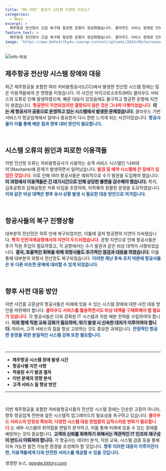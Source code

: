 ```yaml
---
title: ‘MS 대란’ 항공기 221편 지연된 이유는?
categories:
  - News
excerpt: >
  제주항공 전산망이 긴급 복구돼 항공편 운항이 정상화됐습니다. 클라우드 서비스 장애로 인해 221편이 지연됐지만 결항은 없었고, 외항사 또한 일부 운항 차질을 겪었습니다. 확인하고 지금 클릭하세요!
feature_text: >
  제주항공 전산망이 긴급 복구돼 항공편 운항이 정상화됐습니다. 클라우드 서비스 장애로 인해 221편이 지연됐지만 결항은 없었고, 외항사 또한 일부 운항 차질을 겪었습니다. 확인하고 지금 클릭하세요!
image: 'https://www.behealthy4u.com/wp-content/uploads/2024/06/koreanews.jpg'
---
```


<p><img src="https://www.behealthy4u.com/wp-content/uploads/2024/06/koreanews.jpg" alt="info 속보" /></p>

<h2 data-ke-size="size26">제주항공 전산망 시스템 장애와 대응</h2>

<p data-ke-size="size16">최근 제주항공을 포함한 여러 저비용항공사(LCC)에서 발생한 전산망 시스템 장애는 많은 이용객들에게 큰 영향을 미쳤습니다. 이 사건은 마이크로소프트(MS) 클라우드 서비스의 오류로 인해 발생하였으며, 빠른 대응이 있었음에도 불구하고 항공편 운항에 지연이 생겼습니다. <b><span style="color: #ee2323;">항공편이 지연되었지만 결항되지 않은 것은 그나마 다행이었습니다.</span></b> <b><span style="background-color: #21538527;">이는 세 항공사가 공동으로 운영하고 있는 시스템에서 발생한 문제였습니다.</span></b> 클라우드 기반 서비스가 항공업계에서 얼마나 중요한지 다시 한번 느끼게 되는 사건이었습니다. <b><span style="color: #1a5490;">항공사들이 이를 통해 배운 점과 향후 대비 방안이 필요합니다.</span></b></p>

<p data-ke-size="size16">&nbsp;</p>

<h2 data-ke-size="size26">시스템 오류의 원인과 피로한 이용객들</h2>

<p data-ke-size="size16">이번 전산망 오류는 저비용항공사가 사용하는 승객 서비스 시스템인 ‘나비테어’(Navitaire)에 문제가 발생하면서 일어났습니다. <b><span style="color: #ee2323;">발권 및 예약 시스템에 큰 장애가 있었던 것입니다.</span></b> 이로 인해 여러 항공사들은 예외적으로 수기 발권을 도입해야 했습니다. <b><span style="background-color: #21538527;">이 과정에서 이용객들은 긴 대기시간으로 인해 상당한 불편을 감수해야 했습니다.</span></b> 특히, 김포공항과 김해공항은 커퓨 타임을 조정하여, 이착륙의 원활한 운영을 도모하였습니다. <b><span style="color: #1a5490;">이와 같은 비상 대책은 향후 유사 상황 발생 시 필요한 대응 방안으로 여겨집니다.</span></b></p>

<p data-ke-size="size16">&nbsp;</p>

<h2 data-ke-size="size26">항공사들의 복구 진행상황</h2>

<p data-ke-size="size16">대부분의 전산망은 하루 만에 복구되었지만, 이틀에 걸쳐 항공편의 지연이 지속됐습니다. <b><span style="color: #ee2323;">특히 인천국제공항에서의 지연이 두드러졌습니다.</span></b> 운항 지연으로 인해 항공사들은 추가 직원 투입이 필요하였고, 각 공항에서는 수기 발권과 같은 비상 대책이 시행되었습니다. <b><span style="background-color: #21538527;">결국, 효율적인 회복을 위해 외항사들도 추가적인 점검과 대응을 하였습니다.</span></b> 이를 통해 대부분의 외항사 전산망도 복구되었습니다. <b><span style="color: #1a5490;">이러한 재난 후속 조치 덕분에 항공사들은 또 다른 비슷한 문제에 대비할 수 있게 되었습니다.</span></b></p>

<p data-ke-size="size16">&nbsp;</p>

<h2 data-ke-size="size26">향후 사전 대응 방안</h2>

<p data-ke-size="size16">이번 사건을 교훈삼아 항공사들은 미래에 있을 수 있는 시스템 장애에 대한 사전 대응 방안을 마련해야 합니다. <b><span style="color: #ee2323;">클라우드 서비스를 활용하면서도 비상 대책을 구체화해야 할 필요가 있습니다.</span></b> 각 항공사들은 더욱 강화된 IT 시스템과 자원 배분 전략을 수립하여야 합니다. <b><span style="background-color: #21538527;">이와 함께 직원 교육 강화가 필요하며, 위기 발생 시 신속한 대처가 이루어져야 합니다.</span></b> 따라서, 고객 서비스의 질을 항상 고양하는 것도 중요한 과제입니다. <b><span style="color: #1a5490;">안정적인 항공편 운영을 위한 본질적인 시스템 강화 또한 필요합니다.</span></b></p>

<p data-ke-size="size16">&nbsp;</p>

<hr />

<ul>
    <li><b>제주항공 시스템 장애 발생 시간</b></li>
    <li><b>항공사별 지연 사항</b></li>
    <li><b>적용된 수기 발권 절차</b></li>
    <li><b>이번 문제의 영향 분석</b></li>
    <li><b>고객 서비스 질 향상 방안</b></li>
</ul>

<hr />

<p data-ke-size="size16">&nbsp;</p>

<p data-ke-size="size16">이번 제주항공을 포함한 저비용항공사들의 전산망 시스템 장애는 단순한 고장이 아니라, 향후 항공업계 전반에 걸친 시스템적 업그레이드의 필요성을 촉구하고 있습니다. <b><span style="color: #ee2323;">클라우드 서비스의 안정성 확보와, 다양한 시스템 대응 방법론의 갑작스러운 변화가 필요합니다.</span></b>는 세부 시스템의 취약점을 면밀히 분석하고, 이를 통해 미래에 있을 수 있는 장애를 예방하는 것이 중요합니다. <b><span style="background-color: #21538527;">고객의 신뢰를 회복하기 위해서는 객관적인 IT 인프라 재구성이 반드시 이뤄져야 합니다.</span></b> 각 항공사는 데이터 분석, 직원 교육, 시스템 검증 등을 통해 지속 가능한 발전 가능한 환경을 조성해야 할 것입니다. <b><span style="color: #1a5490;">향후 이러한 대응이 이루어진다면, 이용객들에게 더욱 안전한 서비스를 제공할 수 있을 것입니다.</span></b></p>
생생한 뉴스, <a href="https://qoogle.tistory.com" rel="dofollow">qoogle.tistory.com</a>


